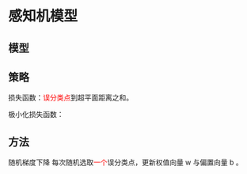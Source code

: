 # 感知机模型

## 模型



## 策略
损失函数：<font color="red">误分类点</font>到超平面距离之和。

极小化损失函数：




## 方法
随机梯度下降
每次随机选取<font color="red">一个</font>误分类点，更新权值向量 w 与偏置向量 b 。

